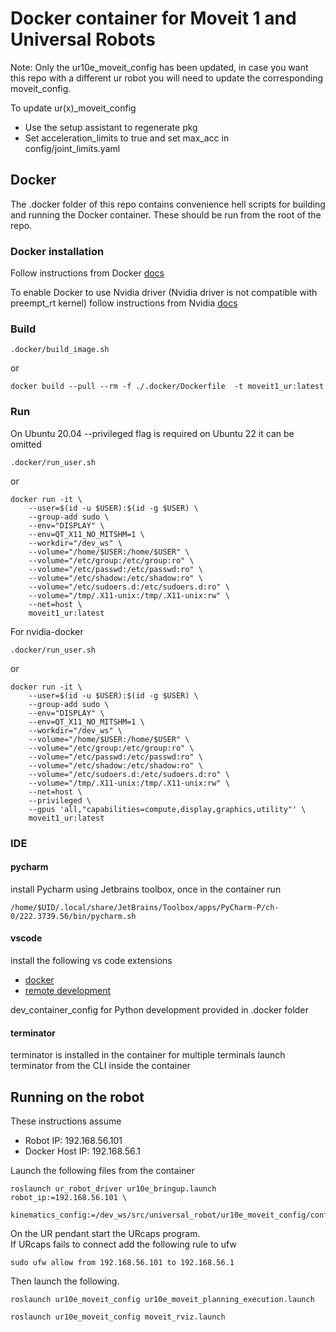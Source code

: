 # Docker container for Moveit 1 and Universal Robots

Note: Only the ur10e_moveit_config has been updated, in case you want this repo with a different ur robot you will need to update the corresponding moveit_config.

To update ur(x)_moveit_config
- Use the setup assistant to regenerate pkg
- Set acceleration_limits to true and set max_acc in config/joint_limits.yaml

## Docker

The .docker folder of this repo contains convenience hell scripts for building and running the Docker container. These should be run from the root of the repo.

### Docker installation

Follow instructions from Docker [docs](https://docs.docker.com/engine/install/ubuntu/)

To enable Docker to use Nvidia driver (Nvidia driver is not compatible with preempt_rt kernel) follow instructions from Nvidia [docs](https://docs.nvidia.com/datacenter/cloud-native/container-toolkit/install-guide.html)

### Build

```shell
.docker/build_image.sh
```
or

```shell
docker build --pull --rm -f ./.docker/Dockerfile  -t moveit1_ur:latest
```

### Run

On Ubuntu 20.04 --privileged flag is required on Ubuntu 22 it can be omitted

```shell
.docker/run_user.sh
```

or

```shell
docker run -it \
    --user=$(id -u $USER):$(id -g $USER) \
    --group-add sudo \
    --env="DISPLAY" \
    --env=QT_X11_NO_MITSHM=1 \
    --workdir="/dev_ws" \
    --volume="/home/$USER:/home/$USER" \
    --volume="/etc/group:/etc/group:ro" \
    --volume="/etc/passwd:/etc/passwd:ro" \
    --volume="/etc/shadow:/etc/shadow:ro" \
    --volume="/etc/sudoers.d:/etc/sudoers.d:ro" \
    --volume="/tmp/.X11-unix:/tmp/.X11-unix:rw" \
    --net=host \
    moveit1_ur:latest
```

For nvidia-docker

```shell
.docker/run_user.sh
```

or

```shell
docker run -it \
    --user=$(id -u $USER):$(id -g $USER) \
    --group-add sudo \
    --env="DISPLAY" \
    --env=QT_X11_NO_MITSHM=1 \
    --workdir="/dev_ws" \
    --volume="/home/$USER:/home/$USER" \
    --volume="/etc/group:/etc/group:ro" \
    --volume="/etc/passwd:/etc/passwd:ro" \
    --volume="/etc/shadow:/etc/shadow:ro" \
    --volume="/etc/sudoers.d:/etc/sudoers.d:ro" \
    --volume="/tmp/.X11-unix:/tmp/.X11-unix:rw" \
    --net=host \
    --privileged \
    --gpus 'all,"capabilities=compute,display,graphics,utility"' \
    moveit1_ur:latest
```

### IDE

#### pycharm

install Pycharm using Jetbrains toolbox, once in the container run

```shell
/home/$UID/.local/share/JetBrains/Toolbox/apps/PyCharm-P/ch-0/222.3739.56/bin/pycharm.sh
```

#### vscode

install the following vs code extensions
- [docker](https://code.visualstudio.com/docs/containers/overview)
- [remote development](https://code.visualstudio.com/docs/remote/remote-overview)

dev_container_config for Python development provided in .docker folder


#### terminator

terminator is installed in the container for multiple terminals launch terminator from the CLI inside the container


## Running on the robot

These instructions assume
- Robot IP: 192.168.56.101
- Docker Host IP: 192.168.56.1

Launch the following files from the container

```shell
roslaunch ur_robot_driver ur10e_bringup.launch robot_ip:=192.168.56.101 \         
  kinematics_config:=/dev_ws/src/universal_robot/ur10e_moveit_config/config/iaac_ur10e.yaml
```

On the UR pendant start the URcaps program.  
If URcaps fails to connect add the following rule to ufw

```shell
sudo ufw allow from 192.168.56.101 to 192.168.56.1
```


Then launch the following.

```shell
roslaunch ur10e_moveit_config ur10e_moveit_planning_execution.launch
```

```shell
roslaunch ur10e_moveit_config moveit_rviz.launch
```

